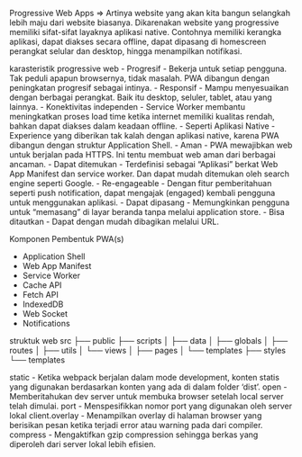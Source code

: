 Progressive Web Apps => Artinya website yang akan kita bangun selangkah lebih maju dari website biasanya. 
    Dikarenakan website yang progressive memiliki sifat-sifat layaknya aplikasi native. Contohnya memiliki kerangka aplikasi, dapat diakses secara offline, dapat dipasang di homescreen perangkat selular dan desktop, hingga menampilkan notifikasi.

karasteristik progressive web
    - Progresif - Bekerja untuk setiap pengguna. Tak peduli apapun browsernya, tidak masalah. PWA dibangun dengan peningkatan progresif sebagai intinya.
    - Responsif - Mampu menyesuaikan dengan berbagai perangkat. Baik itu desktop, seluler, tablet, atau yang lainnya.
    - Konektivitas independen - Service Worker membantu meningkatkan proses load time ketika internet memiliki kualitas rendah, bahkan dapat diakses dalam keadaan offline.
    - Seperti Aplikasi Native - Experience yang diberikan tak kalah dengan aplikasi native, karena PWA dibangun dengan struktur Application Shell.
    - Aman - PWA mewajibkan web untuk berjalan pada HTTPS. Ini tentu membuat web aman dari berbagai ancaman.
    - Dapat ditemukan - Terdefinisi sebagai “Aplikasi” berkat Web App Manifest dan service worker. Dan dapat mudah ditemukan oleh search engine seperti Google. 
    - Re-engageable - Dengan fitur pemberitahuan seperti push notification, dapat mengajak (engaged) kembali pengguna untuk menggunakan aplikasi.
    - Dapat dipasang - Memungkinkan pengguna untuk “memasang” di layar beranda tanpa melalui application store.
    - Bisa ditautkan - Dapat dengan mudah dibagikan melalui URL.

Komponen Pembentuk PWA(s)
- Application Shell
- Web App Manifest
- Service Worker
- Cache API
- Fetch API
- IndexedDB
- Web Socket
- Notifications

struktuk web
src
├── public
├── scripts
│ ├── data
│ ├── globals
│ ├── routes
│ ├── utils
│ └── views
│   ├── pages
│   └── templates
├── styles
└── templates

static - Ketika webpack berjalan dalam mode development, konten statis yang digunakan berdasarkan konten yang ada di dalam folder ‘dist’.
open - Memberitahukan dev server untuk membuka browser setelah local server telah dimulai.
port - Menspesifikkan nomor port yang digunakan oleh server lokal
client.overlay - Menampilkan overlay di halaman browser yang berisikan pesan ketika terjadi error atau warning pada dari compiler.
compress - Mengaktifkan gzip compression sehingga berkas yang diperoleh dari server lokal lebih efisien.

